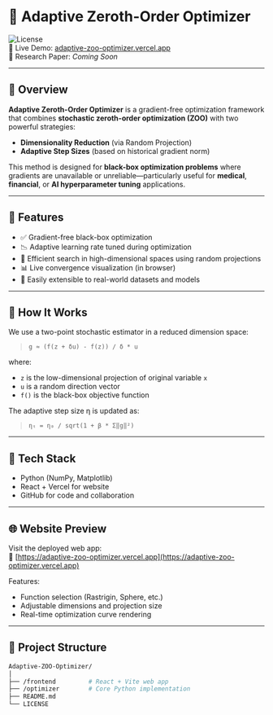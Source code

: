 # 🧠 Adaptive Zeroth-Order Optimizer

![License](https://img.shields.io/badge/license-MIT-blue.svg)  
🔗 Live Demo: [adaptive-zoo-optimizer.vercel.app](https://adaptive-zoo-optimizer.vercel.app/)  
📄 Research Paper: *Coming Soon*

---

## 📌 Overview

**Adaptive Zeroth-Order Optimizer** is a gradient-free optimization framework that combines **stochastic zeroth-order optimization (ZOO)** with two powerful strategies:
- **Dimensionality Reduction** (via Random Projection)
- **Adaptive Step Sizes** (based on historical gradient norm)

This method is designed for **black-box optimization problems** where gradients are unavailable or unreliable—particularly useful for **medical**, **financial**, or **AI hyperparameter tuning** applications.

---

## 🚀 Features

- ✅ Gradient-free black-box optimization
- 📉 Adaptive learning rate tuned during optimization
- 🔽 Efficient search in high-dimensional spaces using random projections
- 📊 Live convergence visualization (in browser)
- 🧪 Easily extensible to real-world datasets and models

---

## 🧪 How It Works

We use a two-point stochastic estimator in a reduced dimension space:

> `g ≈ (f(z + δu) - f(z)) / δ * u`

where:
- `z` is the low-dimensional projection of original variable `x`
- `u` is a random direction vector
- `f()` is the black-box objective function

The adaptive step size η is updated as:

> `ηₜ = η₀ / sqrt(1 + β * Σ‖g‖²)`

---

## 🧰 Tech Stack

- Python (NumPy, Matplotlib)
- React + Vercel for website
- GitHub for code and collaboration

---

## 🌐 Website Preview

Visit the deployed web app:  
🔗 [https://adaptive-zoo-optimizer.vercel.app](https://adaptive-zoo-optimizer.vercel.app)

Features:
- Function selection (Rastrigin, Sphere, etc.)
- Adjustable dimensions and projection size
- Real-time optimization curve rendering

---

## 📁 Project Structure

```bash
Adaptive-ZOO-Optimizer/
│
├── /frontend         # React + Vite web app
├── /optimizer        # Core Python implementation
├── README.md
└── LICENSE
